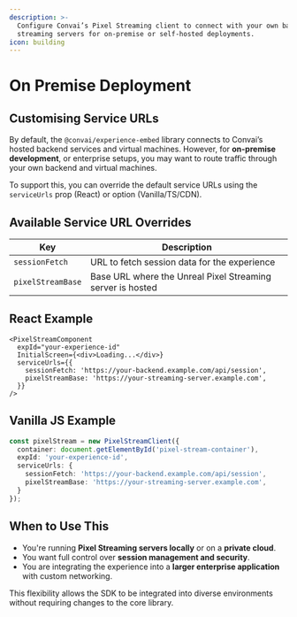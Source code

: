 ```yaml
---
description: >-
  Configure Convai’s Pixel Streaming client to connect with your own backend and
  streaming servers for on-premise or self-hosted deployments.
icon: building
---
```


# On Premise Deployment

## Customising Service URLs

By default, the `@convai/experience-embed` library connects to Convai’s hosted backend services and virtual machines. However, for **on-premise development**, or enterprise setups, you may want to route traffic through your own backend and virtual machines.

To support this, you can override the default service URLs using the `serviceUrls` prop (React) or option (Vanilla/TS/CDN).

## Available Service URL Overrides

| Key               | Description                                                |
| ----------------- | ---------------------------------------------------------- |
| `sessionFetch`    | URL to fetch session data for the experience               |
| `pixelStreamBase` | Base URL where the Unreal Pixel Streaming server is hosted |

## React Example

```tsx
<PixelStreamComponent
  expId="your-experience-id"
  InitialScreen={<div>Loading...</div>}
  serviceUrls={{
    sessionFetch: 'https://your-backend.example.com/api/session',
    pixelStreamBase: 'https://your-streaming-server.example.com',
  }}
/>
```

## Vanilla JS Example

```ts
const pixelStream = new PixelStreamClient({
  container: document.getElementById('pixel-stream-container'),
  expId: 'your-experience-id',
  serviceUrls: {
    sessionFetch: 'https://your-backend.example.com/api/session',
    pixelStreamBase: 'https://your-streaming-server.example.com',
  }
});
```

## When to Use This

* You're running **Pixel Streaming servers locally** or on a **private cloud**.
* You want full control over **session management and security**.
* You are integrating the experience into a **larger enterprise application** with custom networking.

This flexibility allows the SDK to be integrated into diverse environments without requiring changes to the core library.
